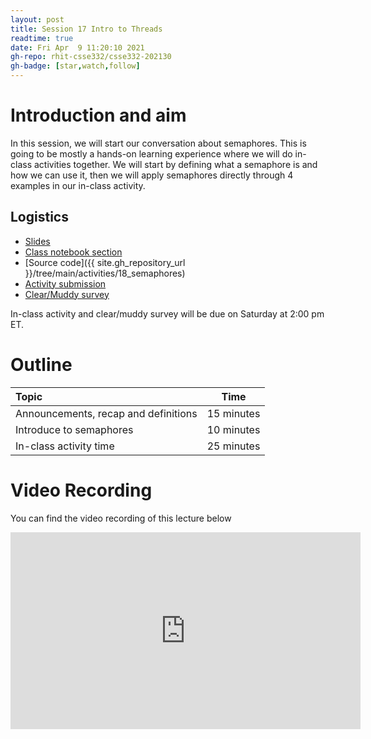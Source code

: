 ```yaml
---
layout: post
title: Session 17 Intro to Threads
readtime: true
date: Fri Apr  9 11:20:10 2021
gh-repo: rhit-csse332/csse332-202130
gh-badge: [star,watch,follow]
---
```


# Introduction and aim
In this session, we will start our conversation about semaphores. This is going to be mostly a
hands-on learning experience where we will do in-class activities together. We will start by
defining what a semaphore is and how we can use it, then we will apply semaphores directly through 4
examples in our in-class activity.

## Logistics
* [Slides](https://rosehulman-my.sharepoint.com/:p:/g/personal/noureddi_rose-hulman_edu/ESOpQoj830lAu2b_Rm9M120BCu6RrjWvn_ns_98s7uFpUg?e=zndPbu)
* [Class notebook section](https://rosehulman-my.sharepoint.com/personal/noureddi_rose-hulman_edu/_layouts/OneNote.aspx?id=%2Fpersonal%2Fnoureddi_rose-hulman_edu%2FDocuments%2FClass%20Notebooks%2FCSSE%20332%20Operating%20Systems&wd=target%28_Content%20Library%2FSection%2018.one%7C5940E221-67CA-7F4D-9060-9FD3C10FFCDD%2F%29)
* [Source code]({{ site.gh_repository_url }}/tree/main/activities/18_semaphores)
* [Activity submission](https://moodle.rose-hulman.edu/mod/assign/view.php?id=2708160)
* [Clear/Muddy survey](https://moodle.rose-hulman.edu/mod/quiz/view.php?id=2785938)

In-class activity and clear/muddy survey will be due on Saturday at 2:00 pm ET.

# Outline

|           Topic             |           Time              |
| :-------------------------- | --------------------------- |
| Announcements, recap and definitions | 15 minutes |
| Introduce to semaphores              | 10 minutes | 
| In-class activity time               | 25 minutes | 


# Video Recording
You can find the video recording of this lecture below

<iframe width="560" height="315" src="https://www.youtube.com/embed/HY-s3fyHrqo" title="YouTube video player" frameborder="0" allow="accelerometer; autoplay; clipboard-write; encrypted-media; gyroscope; picture-in-picture" allowfullscreen></iframe>
